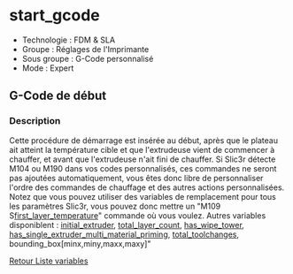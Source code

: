 # start_gcode

* Technologie : FDM & SLA
* Groupe : Réglages de l'Imprimante
* Sous groupe : G-Code personnalisé
* Mode : Expert

## G-Code de début

### Description

Cette procédure de démarrage est insérée au début, après que le plateau ait atteint la température cible et que l'extrudeuse vient de commencer à chauffer, et avant que l'extrudeuse n'ait fini de chauffer. Si Slic3r détecte M104 ou M190 dans vos codes personnalisés, ces commandes ne seront pas ajoutées automatiquement, vous êtes donc libre de personnaliser l'ordre des commandes de chauffage et des autres actions personnalisées. Notez que vous pouvez utiliser des variables de remplacement pour tous les paramètres Slic3r, vous pouvez donc mettre un \"M109 S[first_layer_temperature](first_layer_temperature.md)\" commande où vous voulez.
Autres variables disponiblent  : [initial_extruder](initial_extruder.md), [total_layer_count](total_layer_count.md), [has_wipe_tower](has_wipe_tower.md), [has_single_extruder_multi_material_priming](has_single_extruder_multi_material_priming.md), [total_toolchanges](total_toolchanges.md), bounding_box[minx,miny,maxx,maxy]"



[Retour Liste variables](variable_list.md)